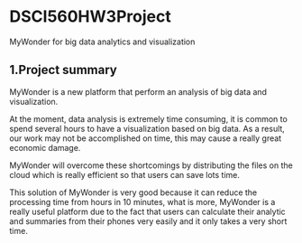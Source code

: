 # DSCI560HW3Project
MyWonder for big data analytics and visualization
## 1.Project summary
MyWonder is a new platform that perform an analysis of big data and visualization. 

At the moment, data analysis is extremely time consuming, it is common to spend several hours to have a visualization based on big data. As a result, our work may not be accomplished on time, this may cause a really great economic damage.

MyWonder will overcome these shortcomings by distributing the files on the cloud which is really efficient so that users can save lots time.

This solution of MyWonder is very good because it can reduce the processing time from hours in 10 minutes, what is more, MyWonder is a really useful platform due to the fact that users can calculate their analytic and summaries from their phones very easily and it only takes a very short time.
